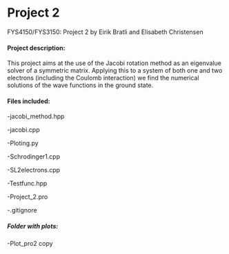 # Project 2
FYS4150/FYS3150: Project 2 by Eirik Bratli and Elisabeth Christensen

#### Project description:
This project aims at the use of the Jacobi rotation method as an eigenvalue solver of a symmetric matrix. Applying this to a system of both one and two electrons (including the Coulomb interaction) we find the numerical solutions of the wave functions in the ground state.

#### Files included:

-jacobi_method.hpp

-jacobi.cpp 

-Ploting.py 

-Schrodinger1.cpp 

-SL2electrons.cpp 

-Testfunc.hpp

-Project_2.pro

-.gitignore

##### Folder with plots: 
-Plot_pro2 copy


